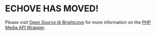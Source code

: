 # ECHOVE HAS MOVED! #

Please visit [Open Source @ Brightcove](http://opensource.brightcove.com/) for more information on the [PHP Media API Wrapper](http://opensource.brightcove.com/project/PHP-MAPI-Wrapper/).